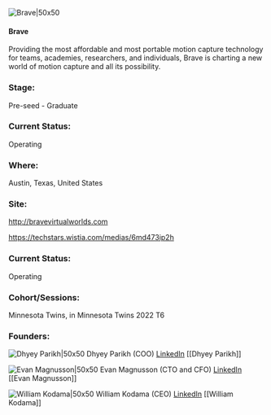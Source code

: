 

![Brave|50x50](http://apimg.techstars.com/sf/accounts/logo/Logo_1f643ac6d88e795a2f10c186d.png)

#### Brave
Providing the most affordable and most portable motion capture technology for teams, academies, researchers, and individuals, Brave is charting a new world of motion capture and all its possibility.

### Stage: 
Pre-seed - Graduate 

### Current Status: 
Operating

### Where:
Austin, Texas, United States

### Site:
http://bravevirtualworlds.com

https://techstars.wistia.com/medias/6md473ip2h



### Current Status: 
Operating

### Cohort/Sessions: 
Minnesota Twins, in Minnesota Twins 2022 T6

### Founders: 

![Dhyey Parikh|50x50]() Dhyey Parikh (COO) [LinkedIn](https://linkedin.com/in/dhyey-parikh) [[Dhyey Parikh]]

![Evan Magnusson|50x50]() Evan Magnusson (CTO and CFO) [LinkedIn](https://linkedin.com/in/eamagnusson) [[Evan Magnusson]]

![William Kodama|50x50]() William Kodama (CEO) [LinkedIn](https://linkedin.com/in/william-kodama) [[William Kodama]]


